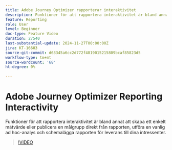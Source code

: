 ```yaml
---
title: Adobe Journey Optimizer rapporterar interaktivitet
description: Funktioner för att rapportera interaktivitet är bland annat att skapa ett enkelt mätvärde eller publicera en målgrupp direkt från rapporten, utföra en vanlig ad hoc-analys och schemalägga rapporten för leverans till dina intressenter.
feature: Reporting
role: User
level: Beginner
doc-type: Feature Video
duration: 27540
last-substantial-update: 2024-11-27T00:00:00Z
jira: KT-16603
source-git-commit: d63345a6cc2d772f4819015215809bcaf85823d5
workflow-type: tm+mt
source-wordcount: '68'
ht-degree: 0%

---
```



# Adobe Journey Optimizer Reporting Interactivity

Funktioner för att rapportera interaktivitet är bland annat att skapa ett enkelt mätvärde eller publicera en målgrupp direkt från rapporten, utföra en vanlig ad hoc-analys och schemalägga rapporten för leverans till dina intressenter.

>[!VIDEO](https://video.tv.adobe.com/v/3440615/?learn=on)

